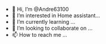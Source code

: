 - 👋 Hi, I’m @Andre63100
- 👀 I’m interested in Home assistant...
- 🌱 I’m currently learning ...
- 💞️ I’m looking to collaborate on ...
- 📫 How to reach me ...

<!---
Andre63100/Andre63100 is a ✨ special ✨ repository because its `README.md` (this file) appears on your GitHub profile.
You can click the Preview link to take a look at your changes.
--->
